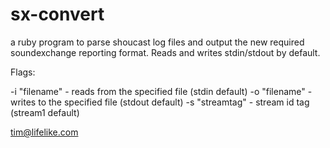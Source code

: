 sx-convert
==========

a ruby program to parse shoucast log files and output the new required soundexchange reporting format.  Reads and writes stdin/stdout by default.  

Flags:

-i "filename"  -  reads from the specified file (stdin default)
-o "filename"  -  writes to the specified file (stdout default)
-s "streamtag" -  stream id tag (stream1 default)

tim@lifelike.com